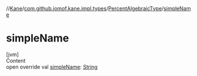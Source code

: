 //[Kane](../../index.md)/[com.github.jomof.kane.impl.types](../index.md)/[PercentAlgebraicType](index.md)/[simpleName](simple-name.md)



# simpleName  
[jvm]  
Content  
open override val [simpleName](simple-name.md): [String](https://kotlinlang.org/api/latest/jvm/stdlib/kotlin/-string/index.html)  



